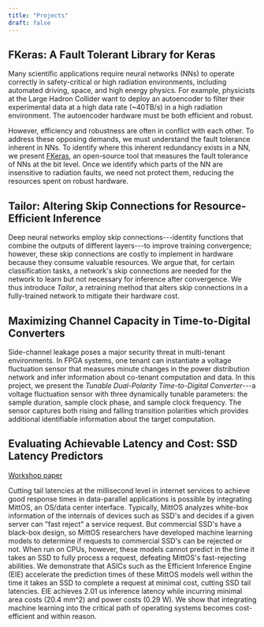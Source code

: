 ```yaml
---
title: "Projects"
draft: false
---
```


## FKeras: A Fault Tolerant Library for Keras
Many scientific applications require neural networks (NNs) to operate correctly in safety-critical or high radiation environments, including automated driving, space, and high energy physics. 
For example, physicists at the Large Hadron Collider want to deploy an autoencoder to filter their experimental data at a high data rate (~40TB/s) in a high radiation environment. The autoencoder hardware must be both efficient and robust.

However, efficiency and robustness are often in conflict with each other.
To address these opposing demands, we must understand the fault tolerance inherent in NNs.
To identify where this inherent redundancy exists in a NN, we present [FKeras](https://github.com/KastnerRG/fkeras), an open-source tool that measures the fault tolerance of NNs at the bit level. 
Once we identify which parts of the NN are insensitive to radiation faults, we need not protect them, reducing the resources spent on robust hardware.

## Tailor: Altering Skip Connections for Resource-Efficient Inference
Deep neural networks employ skip connections---identity functions that combine the outputs of different layers---to improve training convergence; however, these skip connections are costly to implement in hardware because they consume valuable resources. 
We argue that, for certain classification tasks, a network's skip connections are needed for the network to learn but not necessary for inference after convergence. We thus introduce *Tailor*, a retraining method that alters skip connections in a fully-trained network to mitigate their hardware cost.

## Maximizing Channel Capacity in Time-to-Digital Converters
Side-channel leakage poses a major security threat in multi-tenant environments. In FPGA systems, one tenant can instantiate a voltage fluctuation sensor that measures minute changes in the power distribution network and infer information about co-tenant computation and data. In this project, we present the *Tunable Dual-Polarity Time-to-Digital Converter*---a voltage fluctuation sensor with three dynamically tunable parameters: the sample duration, sample clock phase, and sample clock frequency. The sensor captures both rising and falling transition polarities which provides additional identifiable information about the target computation.

## Evaluating Achievable Latency and Cost: SSD Latency Predictors
[Workshop paper][1]

Cutting tail latencies at the millisecond level in internet services to achieve good response times in data-parallel applications is possible by integrating MittOS, an OS/data center interface. Typically, MittOS analyzes white-box information of the internals of devices such as SSD's and decides if a given server can "fast reject" a service request. But commercial SSD's have a black-box design, so MittOS researchers have developed machine learning models to determine if requests to commercial SSD's can be rejected or not. When run on CPUs, however, these models cannot predict in the time it takes an SSD to fully process a request, defeating MittOS's fast-rejecting abilities. We demonstrate that ASICs such as the Efficient Inference Engine (EIE) accelerate the prediction times of these MittOS models well within the time it takes an SSD to complete a request at minimal cost, cutting SSD tail latencies. EIE achieves 2.01 us inference latency while incurring minimal area costs (20.4 mm^2) and power costs (0.29 W). We show that integrating machine learning into the critical path of operating systems becomes cost-efficient and within reason.

[1]: /accml_2020.pdf
[2]: https://arxiv.org/abs/1912.13179